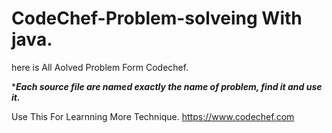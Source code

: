 # CodeChef-Problem-solveing  With java.
here is All Aolved Problem Form Codechef.

********Each source file are named exactly  the name of problem, find it and use it.*******

Use This For Learnning More Technique.
https://www.codechef.com
